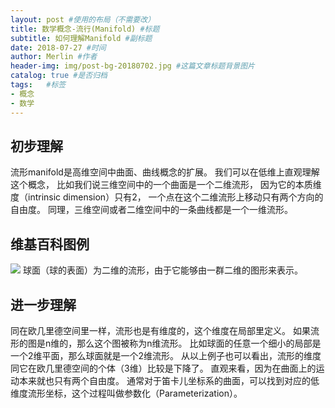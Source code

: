```yaml
---
layout: post #使用的布局（不需要改） 
title: 数学概念-流行(Manifold) #标题 
subtitle: 如何理解Manifold #副标题
date: 2018-07-27 #时间
author: Merlin #作者
header-img: img/post-bg-20180702.jpg #这篇文章标题背景图片
catalog: true #是否归档
tags:	#标签
- 概念
- 数学
---
```


## 初步理解
流形manifold是高维空间中曲面、曲线概念的扩展。
我们可以在低维上直观理解这个概念，
比如我们说三维空间中的一个曲面是一个二维流形，
因为它的本质维度（intrinsic dimension）只有2，
一个点在这个二维流形上移动只有两个方向的自由度。
同理，三维空间或者二维空间中的一条曲线都是一个一维流形。

## 维基百科图例
<img src="https://upload.wikimedia.org/wikipedia/commons/9/97/Triangles_%28spherical_geometry%29.jpg" />
球面（球的表面）为二维的流形，由于它能够由一群二维的图形来表示。

## 进一步理解
同在欧几里德空间里一样，流形也是有维度的，这个维度在局部里定义。
如果流形的图是n维的，那么这个图被称为n维流形。
比如球面的任意一个细小的局部是一个2维平面，那么球面就是一个2维流形。
从以上例子也可以看出，流形的维度同它在欧几里德空间的个体（3维）比较是下降了。
直观来看，因为在曲面上的运动本来就也只有两个自由度。
通常对于笛卡儿坐标系的曲面，可以找到对应的低维度流形坐标，这个过程叫做参数化（Parameterization）。
